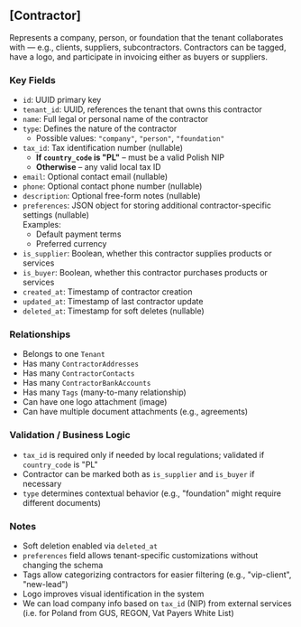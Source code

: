 ## [Contractor]

Represents a company, person, or foundation that the tenant collaborates with — e.g., clients, suppliers, subcontractors. Contractors can be tagged, have a logo, and participate in invoicing either as buyers or suppliers.

### Key Fields
- `id`: UUID primary key
- `tenant_id`: UUID, references the tenant that owns this contractor
- `name`: Full legal or personal name of the contractor
- `type`: Defines the nature of the contractor  
  - Possible values: `"company"`, `"person"`, `"foundation"`
- `tax_id`: Tax identification number (nullable)  
  - **If `country_code` is "PL"** – must be a valid Polish NIP  
  - **Otherwise** – any valid local tax ID
- `email`: Optional contact email (nullable)
- `phone`: Optional contact phone number (nullable)
- `description`: Optional free-form notes (nullable)
- `preferences`: JSON object for storing additional contractor-specific settings (nullable)  
  Examples:  
  - Default payment terms
  - Preferred currency
- `is_supplier`: Boolean, whether this contractor supplies products or services
- `is_buyer`: Boolean, whether this contractor purchases products or services
- `created_at`: Timestamp of contractor creation
- `updated_at`: Timestamp of last contractor update
- `deleted_at`: Timestamp for soft deletes (nullable)

### Relationships
- Belongs to one `Tenant`
- Has many `ContractorAddresses`
- Has many `ContractorContacts`
- Has many `ContractorBankAccounts`
- Has many `Tags` (many-to-many relationship)
- Can have one logo attachment (image)
- Can have multiple document attachments (e.g., agreements)

### Validation / Business Logic
- `tax_id` is required only if needed by local regulations; validated if `country_code` is "PL"
- Contractor can be marked both as `is_supplier` and `is_buyer` if necessary
- `type` determines contextual behavior (e.g., "foundation" might require different documents)

### Notes
- Soft deletion enabled via `deleted_at`
- `preferences` field allows tenant-specific customizations without changing the schema
- Tags allow categorizing contractors for easier filtering (e.g., "vip-client", "new-lead")
- Logo improves visual identification in the system
- We can load company info based on `tax_id` (NIP) from external services (i.e. for Poland from GUS, REGON, Vat Payers White List)
